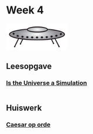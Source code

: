 # Week 4

![Schotel](/images/saucer.png)

## Leesopgave

### [Is the Universe a Simulation](/readings/universum_simulatie)

```{include} readings/universum_simulatie.md
```

## Huiswerk

### [Caesar op orde](/problems/caesar_op_orde)

```{include} problems/caesar_op_orde.md
```
